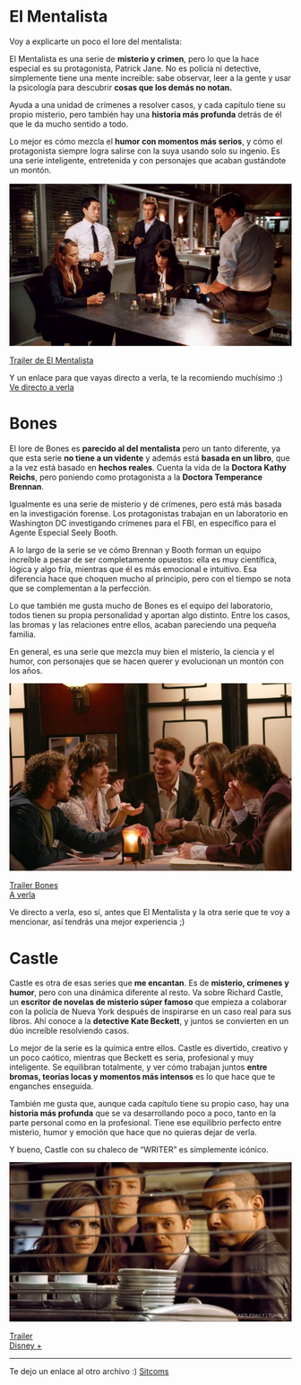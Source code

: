 # El Mentalista

Voy a explicarte un poco el lore del mentalista:

El Mentalista es una serie de **misterio y crimen**, pero lo que la hace especial es su protagonista, Patrick Jane. No es policía ni detective, simplemente tiene una mente increíble: sabe observar, leer a la gente y usar la psicología para descubrir **cosas que los demás no notan.**

Ayuda a una unidad de crímenes a resolver casos, y cada capítulo tiene su propio misterio, pero también hay una **historia más profunda** detrás de él que le da mucho sentido a todo.

Lo mejor es cómo mezcla el **humor con momentos más serios**, y cómo el protagonista siempre logra salirse con la suya usando solo su ingenio. Es una serie inteligente, entretenida y con personajes que acaban gustándote un montón.

![El Mentalista](photos/descarga.jpg)

[Trailer de El Mentalista](https://www.youtube.com/embed/tCpWApgVqbc?si=j60xiYQXvE5qloBg)

Y un enlace para que vayas directo a verla, te la recomiendo muchísimo  :)
[Ve directo a verla](https://www.primevideo.com/detail/0JCAGVKV8JB0IM3RCVPIWENAMX/ref=atv_dp_share_cu_r)



# Bones

El lore de Bones es **parecido al del mentalista** pero un tanto diferente, ya que esta serie **no tiene a un vidente** y además está **basada en un libro**, que a la vez está basado en **hechos reales**. Cuenta la vida de la **Doctora Kathy Reichs**, pero poniendo como protagonista a la **Doctora Temperance Brennan**.

Igualmente es una serie de misterio y de crímenes, pero está más basada en la investigación forense. Los protagonistas trabajan en un laboratorio en Washington DC investigando crímenes para el FBI, en específico para el Agente Especial Seely Booth.

A lo largo de la serie se ve cómo Brennan y Booth forman un equipo increíble a pesar de ser completamente opuestos: ella es muy científica, lógica y algo fría, mientras que él es más emocional e intuitivo. Esa diferencia hace que choquen mucho al principio, pero con el tiempo se nota que se complementan a la perfección.

Lo que también me gusta mucho de Bones es el equipo del laboratorio, todos tienen su propia personalidad y aportan algo distinto. Entre los casos, las bromas y las relaciones entre ellos, acaban pareciendo una pequeña familia.

En general, es una serie que mezcla muy bien el misterio, la ciencia y el humor, con personajes que se hacen querer y evolucionan un montón con los años.

![Bones](photos/bonesfriends.jpg)

[Trailer Bones](https://www.youtube.com/embed/5KMszuAc8WQ?si=kyDmxsA0CrCxYncB)  
[A verla](https://www.primevideo.com/detail/0LCOF5TF2X23TJGP5C53AHIANW/ref=atv_dp_share_cu_r)

Ve directo a verla, eso sí, antes que El Mentalista y la otra serie que te voy a mencionar, así tendrás una mejor experiencia ;)



# Castle

Castle es otra de esas series que **me encantan**. Es de **misterio, crímenes y humor**, pero con una dinámica diferente al resto. Va sobre Richard Castle, un **escritor de novelas de misterio súper famoso** que empieza a colaborar con la policía de Nueva York después de inspirarse en un caso real para sus libros. Ahí conoce a la **detective Kate Beckett**, y juntos se convierten en un dúo increíble resolviendo casos.

Lo mejor de la serie es la química entre ellos. Castle es divertido, creativo y un poco caótico, mientras que Beckett es seria, profesional y muy inteligente. Se equilibran totalmente, y ver cómo trabajan juntos **entre bromas, teorías locas y momentos más intensos** es lo que hace que te enganches enseguida.

También me gusta que, aunque cada capítulo tiene su propio caso, hay una **historia más profunda** que se va desarrollando poco a poco, tanto en la parte personal como en la profesional. Tiene ese equilibrio perfecto entre misterio, humor y emoción que hace que no quieras dejar de verla.

Y bueno, Castle con su chaleco de “WRITER” es simplemente icónico.

![Castle](photos/castle.jpg)

[Trailer](https://www.youtube.com/embed/1CGTIrP1DqI?si=as6pL7-VzmYRdknX)  
[Disney +](https://www.disneyplus.com/es-es/browse/entity-30fb4e12-5a72-4fe6-85ff-ddb5e88d1a65)

---

Te dejo un enlace al otro archivo :)
[Sitcoms](Sitcoms.md)


